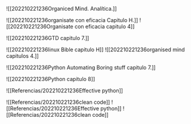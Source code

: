 ![[202210221236Organiced Mind. Analítica.]]


![[202210221236organisate con eficacia Capitulo H.]]
![[202210221236Organisate con eficacia capitulo 4]]

![[202210221236GTD capitulo 7.]]

![[202210221236linux Bible capitulo H]]
![[202210221236organised mind capitulos 4.]]

![[202210221236Python Automating Boring stuff capitulo 7.]]

![[202210221236Python capitulo 8]]

![[Referencias/202210221236Effective python]]

![[Referencias/202210221236clean code]]
![[Referencias/202210221236Effective python]]
![[Referencias/202210221236clean code]]